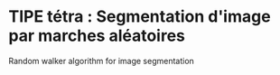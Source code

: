 # TIPE tétra : Segmentation d'image par marches aléatoires
Random walker algorithm for image segmentation
